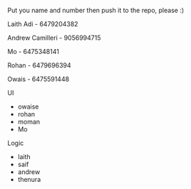 Put you name and number then push it to the repo, please :) 

Laith Adi - 6479204382

Andrew Camilleri - 9056994715

Mo - 6475348141

Rohan - 6479696394

Owais - 6475591448

UI 
- owaise
- rohan 
- moman 
- Mo 

Logic 
- laith 
- saif 
- andrew 
- thenura 


